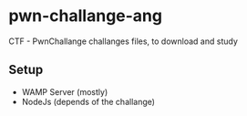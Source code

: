 # pwn-challange-ang
CTF - PwnChallange challanges files, to download and study

## Setup
* WAMP Server (mostly)
* NodeJs (depends of the challange)
